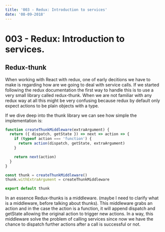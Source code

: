 ```yaml
---
title: '003 - Redux: Introduction to services'
date: '08-09-2018'
---
```


# 003 - Redux: Introduction to services.

## Redux-thunk

When working with React with redux, one of early decitions we have to make is regarding how are we going to deal with service calls. If we started following the redux documentation the first way to handle this is to use a very small library called redux-thunk. When we are not familiar with any redux way at all this might be very confusing because redux by default only expect actions to be plain objects with a type.

If we dive deep into the thunk library we can see how simple the implementation is:

```javascript
function createThunkMiddleware(extraArgument) {
  return ({ dispatch, getState }) => next => action => {
    if (typeof action === 'function') {
      return action(dispatch, getState, extraArgument)
    }

    return next(action)
  }
}

const thunk = createThunkMiddleware()
thunk.withExtraArgument = createThunkMiddleware

export default thunk
```

In an essence Redux-thunks is a middleware. (maybe I need to clarify what is a middleware, before talking about thunks).
This middleware grabs an action and in the case the action is a function, it will append dispatch and getState allowing the original action to trigger new actions. In a way, this middleware solve the problem of calling services since now we have the chance to dispatch further actions after a call is successful or not.
